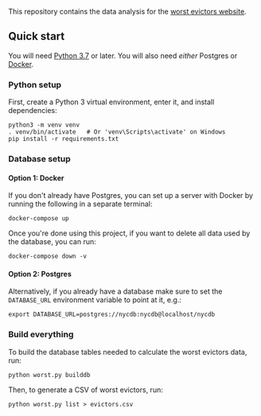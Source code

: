 This repository contains the data analysis for the
[worst evictors website](https://github.com/JustFixNYC/worst-evictors-site).

## Quick start

You will need [Python 3.7](https://python.org/) or later. You will
also need _either_ Postgres or [Docker](https://docker.com).

### Python setup

First, create a Python 3 virtual environment, enter it,
and install dependencies:

```
python3 -m venv venv
. venv/bin/activate   # Or 'venv\Scripts\activate' on Windows
pip install -r requirements.txt
```

### Database setup

#### Option 1: Docker

If you don't already have Postgres, you can set up a server
with Docker by running the following in a separate terminal:

```
docker-compose up
```

Once you're done using this project, if you want to delete
all data used by the database, you can run:

```
docker-compose down -v
```

#### Option 2: Postgres

Alternatively, if you already have a database make sure to set
the `DATABASE_URL` environment variable to point at it, e.g.:

```
export DATABASE_URL=postgres://nycdb:nycdb@localhost/nycdb
```

### Build everything

To build the database tables needed to calculate the worst evictors
data, run:

```
python worst.py builddb
```

Then, to generate a CSV of worst evictors, run:

```
python worst.py list > evictors.csv
```
